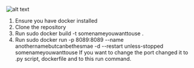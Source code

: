 ![alt text](https://www.xamk.fi/app/uploads/sites/2/2024/04/FI_Co-fundedbytheEU_RGB_POS-e1724236553174-768x168.png)
1. Ensure you have docker installed
2. Clone the repository
3. Run sudo docker build -t somenameyouwanttouse .
4. Run sudo docker run -p 8089:8089 --name anothernamebutcanbethesmae -d --restart unless-stopped somenameyouwanttouse
   If you want to change the port changed it to .py script, dockerfile and to this run command.
